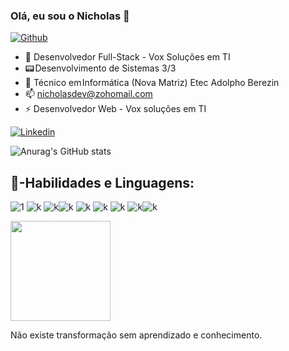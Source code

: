 ### Olá, eu sou o Nicholas 👋
[![Github](https://img.shields.io/github/followers/NicDeveloper7?label=Follow&style=social)](https://github.com/NicDeveloper7)

- 🌱 Desenvolvedor Full-Stack - Vox Soluções em TI
- 📟 Desenvolvimento de Sistemas 3/3
- 📡 Técnico em Informática (Nova Matriz) Etec Adolpho Berezin
- 📫 nicholasdev@zohomail.com
- ⚡ Desenvolvedor Web - Vox soluções em TI


[![Linkedin](https://img.shields.io/badge/LinkedIn-0077B5?style=for-the-badge&logo=linkedin&logoColor=white)](https://www.linkedin.com/in/nicholas-balbino-67a5b0266/)


![Anurag's GitHub stats](https://github-readme-stats.vercel.app/api?username=NicDeveloper7&theme=tokyonight&show_icons=true)



## 🔌-Habilidades e Linguagens:


![1](https://img.shields.io/badge/C%23-239120?style=for-the-badge&logo=c-sharp&logoColor=white)
![k](https://img.shields.io/badge/PHP-777BB4?style=for-the-badge&logo=php&logoColor=white)
![k](https://img.shields.io/badge/HTML-239120?style=for-the-badge&logo=html5&logoColor=white)![k](https://img.shields.io/badge/CSS-239120?&style=for-the-badge&logo=css3&logoColor=white)
![k](https://img.shields.io/badge/JavaScript-323330?style=for-the-badge&logo=javascript&logoColor=F7DF1E)
![k](https://img.shields.io/badge/HTML5-E34F26?style=for-the-badge&logo=html5&logoColor=white)
![k](https://img.shields.io/badge/Bootstrap-563D7C?style=for-the-badge&logo=bootstrap&logoColor=white)
![k](https://img.shields.io/badge/MySQL-00000F?style=for-the-badge&logo=mysql&logoColor=white)![k](https://img.shields.io/badge/Microsoft_Azure-0089D6?style=for-the-badge&logo=microsoft-azure&logoColor=white)

 <img height="160em" src="https://github-readme-stats.vercel.app/api/top-langs/?username=NicDeveloper7&layout=compact&langs_count=6&theme=tokyonight"/>

<br>

Não existe transformação sem aprendizado e conhecimento.


